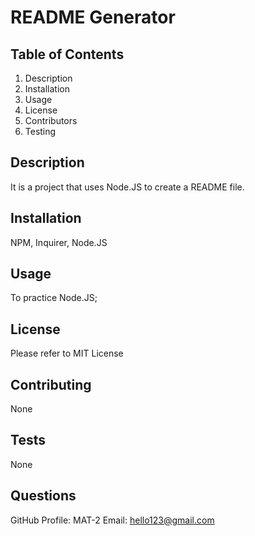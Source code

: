 # README Generator

  ## Table of Contents
  1. Description
  2. Installation
  3. Usage
  4. License
  5. Contributors
  6. Testing

  ## Description
  It is a project that uses Node.JS to create a README file.

  ## Installation
  NPM, Inquirer, Node.JS

  ## Usage
  To practice Node.JS;

  ## License
  Please refer to MIT License

  ## Contributing
  None

  ## Tests
  None

  ## Questions
  GitHub Profile: MAT-2
  Email: hello123@gmail.com
